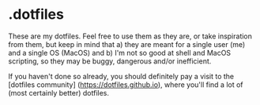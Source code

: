 # .dotfiles

These are my dotfiles. Feel free to use them as they are, or take inspiration from them, 
but keep in mind that a) they are meant for a single user (me) and a single OS (MacOS) and 
b) I'm not so good at shell and MacOS scripting, so they may be buggy, dangerous and/or 
inefficient.

If you haven't done so already, you should definitely pay a visit to the [dotfiles community]
(https://dotfiles.github.io), where you'll find a lot of (most certainly better) dotfiles.
